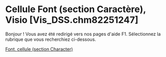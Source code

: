 
# Cellule Font (section Caractère), Visio [Vis_DSS.chm82251247]

Bonjour ! Vous avez été redirigé vers nos pages d'aide F1. Sélectionnez la rubrique que vous recherchiez ci-dessous.

[Font, cellule (section Character)](http://msdn.microsoft.com/library/935760a9-307e-90bc-c301-d04283d97427%28Office.15%29.aspx)
